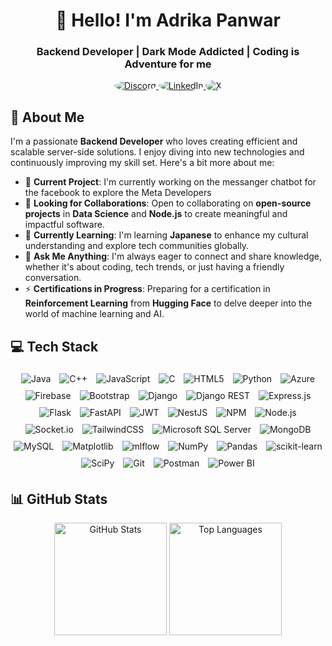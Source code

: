 <h1 align="center">👋 Hello! I'm Adrika Panwar</h1>
<h3 align="center">Backend Developer | Dark Mode Addicted | Coding is Adventure for me</h3>

<p align="center">
  <a href="https://discord.gg/adrikapanwar" target="_blank">
    <img src="https://img.shields.io/badge/Discord-%237289DA.svg?logo=discord&logoColor=white" alt="Discord" style="border-radius: 50%;"/>
  </a>
  <a href="https://linkedin.com/in/adrika-panwar/" target="_blank">
    <img src="https://img.shields.io/badge/LinkedIn-%230077B5.svg?logo=linkedin&logoColor=white" alt="LinkedIn" style="border-radius: 50%;"/>
  </a>
  <a href="https://x.com/@AdrikaPanwar" target="_blank">
    <img src="https://img.shields.io/badge/X-black.svg?logo=x&logoColor=white" alt="X" style="border-radius: 50%;"/>
  </a>
</p>

## 💫 About Me
I'm a passionate **Backend Developer** who loves creating efficient and scalable server-side solutions. I enjoy diving into new technologies and continuously improving my skill set. Here's a bit more about me:

- 🔭 **Current Project**: I'm currently working on the messanger chatbot for the facebook to explore the Meta Developers
- 👯 **Looking for Collaborations**: Open to collaborating on **open-source projects** in **Data Science** and **Node.js** to create meaningful and impactful software.
- 🌱 **Currently Learning**: I'm learning **Japanese** to enhance my cultural understanding and explore tech communities globally.
- 💬 **Ask Me Anything**: I'm always eager to connect and share knowledge, whether it's about coding, tech trends, or just having a friendly conversation.
- ⚡ **Certifications in Progress**: Preparing for a certification in **Reinforcement Learning** from **Hugging Face** to delve deeper into the world of machine learning and AI.

## 💻 Tech Stack
<p align="center">
  <img src="https://img.shields.io/badge/Java-%23ED8B00.svg?style=for-the-badge&logo=openjdk&logoColor=white" alt="Java" style="margin: 5px;"/>
  <img src="https://img.shields.io/badge/C++-%2300599C.svg?style=for-the-badge&logo=c%2B%2B&logoColor=white" alt="C++" style="margin: 5px;"/>
  <img src="https://img.shields.io/badge/JavaScript-%23323330.svg?style=for-the-badge&logo=javascript&logoColor=%23F7DF1E" alt="JavaScript" style="margin: 5px;"/>
  <img src="https://img.shields.io/badge/C-%2300599C.svg?style=for-the-badge&logo=c&logoColor=white" alt="C" style="margin: 5px;"/>
  <img src="https://img.shields.io/badge/HTML5-%23E34F26.svg?style=for-the-badge&logo=html5&logoColor=white" alt="HTML5" style="margin: 5px;"/>
  <img src="https://img.shields.io/badge/Python-3670A0?style=for-the-badge&logo=python&logoColor=ffdd54" alt="Python" style="margin: 5px;"/>
  <img src="https://img.shields.io/badge/Azure-%230072C6.svg?style=for-the-badge&logo=microsoftazure&logoColor=white" alt="Azure" style="margin: 5px;"/>
  <img src="https://img.shields.io/badge/Firebase-%23039BE5.svg?style=for-the-badge&logo=firebase" alt="Firebase" style="margin: 5px;"/>
  <img src="https://img.shields.io/badge/Bootstrap-%238511FA.svg?style=for-the-badge&logo=bootstrap&logoColor=white" alt="Bootstrap" style="margin: 5px;"/>
  <img src="https://img.shields.io/badge/Django-%23092E20.svg?style=for-the-badge&logo=django&logoColor=white" alt="Django" style="margin: 5px;"/>
  <img src="https://img.shields.io/badge/DjangoREST-ff1709?style=for-the-badge&logo=django&logoColor=white" alt="Django REST" style="margin: 5px;"/>
  <img src="https://img.shields.io/badge/Express.js-%23404d59.svg?style=for-the-badge&logo=express&logoColor=%2361DAFB" alt="Express.js" style="margin: 5px;"/>
  <img src="https://img.shields.io/badge/Flask-%23000.svg?style=for-the-badge&logo=flask&logoColor=white" alt="Flask" style="margin: 5px;"/>
  <img src="https://img.shields.io/badge/FastAPI-005571?style=for-the-badge&logo=fastapi" alt="FastAPI" style="margin: 5px;"/>
  <img src="https://img.shields.io/badge/JWT-black?style=for-the-badge&logo=JSON%20web%20tokens" alt="JWT" style="margin: 5px;"/>
  <img src="https://img.shields.io/badge/NestJS-%23E0234E.svg?style=for-the-badge&logo=nestjs&logoColor=white" alt="NestJS" style="margin: 5px;"/>
  <img src="https://img.shields.io/badge/NPM-%23CB3837.svg?style=for-the-badge&logo=npm&logoColor=white" alt="NPM" style="margin: 5px;"/>
  <img src="https://img.shields.io/badge/Node.js-6DA55F?style=for-the-badge&logo=node.js&logoColor=white" alt="Node.js" style="margin: 5px;"/>
  <img src="https://img.shields.io/badge/Socket.io-black?style=for-the-badge&logo=socket.io&logoColor=white" alt="Socket.io" style="margin: 5px;"/>
  <img src="https://img.shields.io/badge/TailwindCSS-%2338B2AC.svg?style=for-the-badge&logo=tailwind-css&logoColor=white" alt="TailwindCSS" style="margin: 5px;"/>
  <img src="https://img.shields.io/badge/Microsoft%20SQL%20Server-CC2927?style=for-the-badge&logo=microsoft%20sql%20server&logoColor=white" alt="Microsoft SQL Server" style="margin: 5px;"/>
  <img src="https://img.shields.io/badge/MongoDB-%234ea94b.svg?style=for-the-badge&logo=mongodb&logoColor=white" alt="MongoDB" style="margin: 5px;"/>
  <img src="https://img.shields.io/badge/MySQL-4479A1.svg?style=for-the-badge&logo=mysql&logoColor=white" alt="MySQL" style="margin: 5px;"/>
  <img src="https://img.shields.io/badge/Matplotlib-%23ffffff.svg?style=for-the-badge&logo=Matplotlib&logoColor=black" alt="Matplotlib" style="margin: 5px;"/>
  <img src="https://img.shields.io/badge/mlflow-%23d9ead3.svg?style=for-the-badge&logo=numpy&logoColor=blue" alt="mlflow" style="margin: 5px;"/>
  <img src="https://img.shields.io/badge/NumPy-%23013243.svg?style=for-the-badge&logo=numpy&logoColor=white" alt="NumPy" style="margin: 5px;"/>
  <img src="https://img.shields.io/badge/Pandas-%23150458.svg?style=for-the-badge&logo=pandas&logoColor=white" alt="Pandas" style="margin: 5px;"/>
  <img src="https://img.shields.io/badge/scikit--learn-%23F7931E.svg?style=for-the-badge&logo=scikit-learn&logoColor=white" alt="scikit-learn" style="margin: 5px;"/>
  <img src="https://img.shields.io/badge/SciPy-%230C55A5.svg?style=for-the-badge&logo=scipy&logoColor=white" alt="SciPy" style="margin: 5px;"/>
  <img src="https://img.shields.io/badge/Git-%23F05033.svg?style=for-the-badge&logo=git&logoColor=white" alt="Git" style="margin: 5px;"/>
  <img src="https://img.shields.io/badge/Postman-FF6C37?style=for-the-badge&logo=postman&logoColor=white" alt="Postman" style="margin: 5px;"/>
  <img src="https://img.shields.io/badge/Power%20BI-F2C811?style=for-the-badge&logo=powerbi&logoColor=black" alt="Power BI" style="margin: 5px;"/>
</p>


## 📊 GitHub Stats
<p align="center">
  <img src="https://github-readme-stats.vercel.app/api?username=AdrikaPanwar&show_icons=true&hide_border=false&include_all_commits=true&count_private=true&title_color=ff69b4&icon_color=ff69b4&text_color=000000&bg_color=ffffff" alt="GitHub Stats" height="180em"/>
  <img src="https://github-readme-stats.vercel.app/api/top-langs/?username=AdrikaPanwar&layout=compact&hide_border=false&title_color=ff69b4&icon_color=ff69b4&text_color=000000&bg_color=ffffff" alt="Top Languages" height="180em"/>
</p>

<!---
AdrikaPanwar/AdrikaPanwar is a ✨ special ✨ repository because its `README.md` (this file) appears on your GitHub profile.
You can click the Preview link to take a look at your changes.
--->
